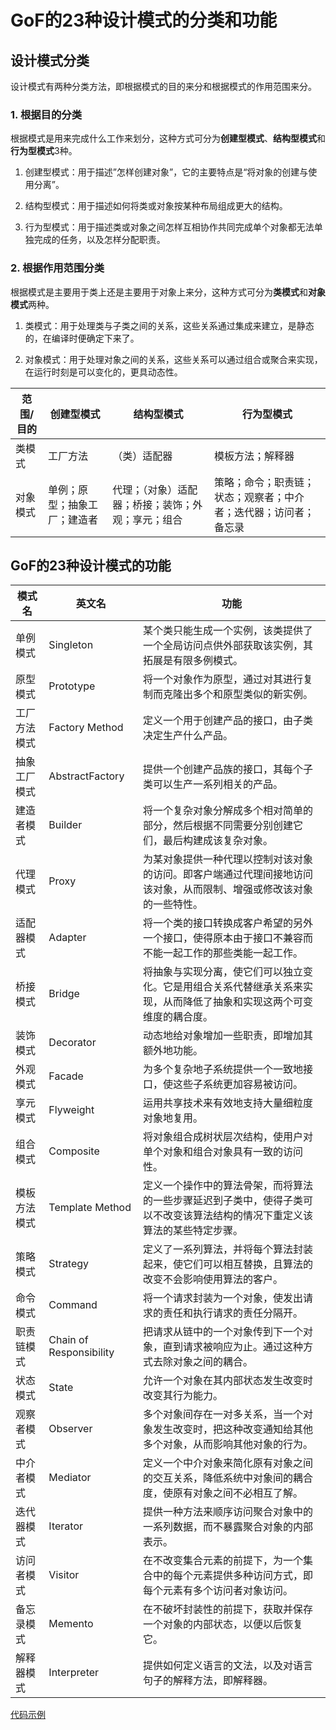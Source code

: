 # GoF的23种设计模式的分类和功能

## 设计模式分类

设计模式有两种分类方法，即根据模式的目的来分和根据模式的作用范围来分。

### 1. 根据目的分类

根据模式是用来完成什么工作来划分，这种方式可分为**创建型模式**、**结构型模式**和**行为型模式**3种。

1. 创建型模式：用于描述”怎样创建对象”，它的主要特点是“将对象的创建与使用分离”。

2. 结构型模式：用于描述如何将类或对象按某种布局组成更大的结构。

3. 行为型模式：用于描述类或对象之间怎样互相协作共同完成单个对象都无法单独完成的任务，以及怎样分配职责。

### 2. 根据作用范围分类

根据模式是主要用于类上还是主要用于对象上来分，这种方式可分为**类模式**和**对象模式**两种。

1. 类模式：用于处理类与子类之间的关系，这些关系通过集成来建立，是静态的，在编译时便确定下来了。

2. 对象模式：用于处理对象之间的关系，这些关系可以通过组合或聚合来实现，在运行时刻是可以变化的，更具动态性。

|范围/目的|创建型模式|结构型模式|行为型模式|
|---|---|---|---|
|类模式|工厂方法|（类）适配器|模板方法；解释器|
|对象模式|单例；原型；抽象工厂；建造者|代理；（对象）适配器；桥接；装饰；外观；享元；组合|策略；命令；职责链；状态；观察者；中介者；迭代器；访问者；备忘录|

## GoF的23种设计模式的功能

|模式名|英文名|功能|
|---|---|---|
|单例模式|Singleton|某个类只能生成一个实例，该类提供了一个全局访问点供外部获取该实例，其拓展是有限多例模式。|
|原型模式|Prototype|将一个对象作为原型，通过对其进行复制而克隆出多个和原型类似的新实例。|
|工厂方法模式|Factory Method|定义一个用于创建产品的接口，由子类决定生产什么产品。|
|抽象工厂模式|AbstractFactory|提供一个创建产品族的接口，其每个子类可以生产一系列相关的产品。|
|建造者模式|Builder|将一个复杂对象分解成多个相对简单的部分，然后根据不同需要分别创建它们，最后构建成该复杂对象。|
|代理模式|Proxy|为某对象提供一种代理以控制对该对象的访问。即客户端通过代理间接地访问该对象，从而限制、增强或修改该对象的一些特性。|
|适配器模式|Adapter|将一个类的接口转换成客户希望的另外一个接口，使得原本由于接口不兼容而不能一起工作的那些类能一起工作。|
|桥接模式|Bridge|将抽象与实现分离，使它们可以独立变化。它是用组合关系代替继承关系来实现，从而降低了抽象和实现这两个可变维度的耦合度。|
|装饰模式|Decorator|动态地给对象增加一些职责，即增加其额外地功能。|
|外观模式|Facade|为多个复杂地子系统提供一个一致地接口，使这些子系统更加容易被访问。|
|享元模式|Flyweight|运用共享技术来有效地支持大量细粒度对象地复用。|
|组合模式|Composite|将对象组合成树状层次结构，使用户对单个对象和组合对象具有一致的访问性。|
|模板方法模式|Template Method|定义一个操作中的算法骨架，而将算法的一些步骤延迟到子类中，使得子类可以不改变该算法结构的情况下重定义该算法的某些特定步骤。|
|策略模式|Strategy|定义了一系列算法，并将每个算法封装起来，使它们可以相互替换，且算法的改变不会影响使用算法的客户。|
|命令模式|Command|将一个请求封装为一个对象，使发出请求的责任和执行请求的责任分隔开。|
|职责链模式|Chain of Responsibility|把请求从链中的一个对象传到下一个对象，直到请求被响应为止。通过这种方式去除对象之间的耦合。|
|状态模式|State|允许一个对象在其内部状态发生改变时改变其行为能力。|
|观察者模式|Observer|多个对象间存在一对多关系，当一个对象发生改变时，把这种改变通知给其他多个对象，从而影响其他对象的行为。|
|中介者模式|Mediator|定义一个中介对象来简化原有对象之间的交互关系，降低系统中对象间的耦合度，使原有对象之间不必相互了解。|
|迭代器模式|Iterator|提供一种方法来顺序访问聚合对象中的一系列数据，而不暴露聚合对象的内部表示。|
|访问者模式|Visitor|在不改变集合元素的前提下，为一个集合中的每个元素提供多种访问方式，即每个元素有多个访问者对象访问。|
|备忘录模式|Memento|在不破坏封装性的前提下，获取并保存一个对象的内部状态，以便以后恢复它。|
|解释器模式|Interpreter|提供如何定义语言的文法，以及对语言句子的解释方法，即解释器。|

[代码示例](https://github.com/yupaits/study-java/blob/master/src/main/java/designpattern)